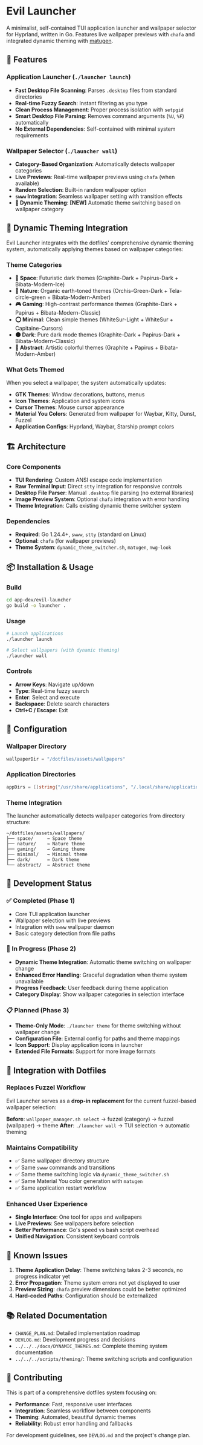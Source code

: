 # Evil Launcher

A minimalist, self-contained TUI application launcher and wallpaper selector for Hyprland, written in Go. Features live wallpaper previews with `chafa` and integrated dynamic theming with [matugen](https://github.com/InioX/matugen).

## 🚀 Features

### Application Launcher (`./launcher launch`)
- **Fast Desktop File Scanning**: Parses `.desktop` files from standard directories
- **Real-time Fuzzy Search**: Instant filtering as you type
- **Clean Process Management**: Proper process isolation with `setpgid`
- **Smart Desktop File Parsing**: Removes command arguments (`%U`, `%F`) automatically
- **No External Dependencies**: Self-contained with minimal system requirements

### Wallpaper Selector (`./launcher wall`)
- **Category-Based Organization**: Automatically detects wallpaper categories
- **Live Previews**: Real-time wallpaper previews using `chafa` (when available)
- **Random Selection**: Built-in random wallpaper option
- **`swww` Integration**: Seamless wallpaper setting with transition effects
- **🎨 Dynamic Theming**: **[NEW]** Automatic theme switching based on wallpaper category

## 🎨 Dynamic Theming Integration

Evil Launcher integrates with the dotfiles' comprehensive dynamic theming system, automatically applying themes based on wallpaper categories:

### Theme Categories
- **🌌 Space**: Futuristic dark themes (Graphite-Dark + Papirus-Dark + Bibata-Modern-Ice)
- **🌿 Nature**: Organic earth-toned themes (Orchis-Green-Dark + Tela-circle-green + Bibata-Modern-Amber)
- **🎮 Gaming**: High-contrast performance themes (Graphite-Dark + Papirus + Bibata-Modern-Classic)
- **⭕ Minimal**: Clean simple themes (WhiteSur-Light + WhiteSur + Capitaine-Cursors)
- **🌑 Dark**: Pure dark mode themes (Graphite-Dark + Papirus-Dark + Bibata-Modern-Classic)
- **🎨 Abstract**: Artistic colorful themes (Graphite + Papirus + Bibata-Modern-Amber)

### What Gets Themed
When you select a wallpaper, the system automatically updates:
- **GTK Themes**: Window decorations, buttons, menus
- **Icon Themes**: Application and system icons
- **Cursor Themes**: Mouse cursor appearance
- **Material You Colors**: Generated from wallpaper for Waybar, Kitty, Dunst, Fuzzel
- **Application Configs**: Hyprland, Waybar, Starship prompt colors

## 🏗️ Architecture

### Core Components
- **TUI Rendering**: Custom ANSI escape code implementation
- **Raw Terminal Input**: Direct `stty` integration for responsive controls
- **Desktop File Parser**: Manual `.desktop` file parsing (no external libraries)
- **Image Preview System**: Optional `chafa` integration with error handling
- **Theme Integration**: Calls existing dynamic theme switcher system

### Dependencies
- **Required**: Go 1.24.4+, `swww`, `stty` (standard on Linux)
- **Optional**: `chafa` (for wallpaper previews)
- **Theme System**: `dynamic_theme_switcher.sh`, `matugen`, `nwg-look`

## 📦 Installation & Usage

### Build
```bash
cd app-dev/evil-launcher
go build -o launcher .
```

### Usage
```bash
# Launch applications
./launcher launch

# Select wallpapers (with dynamic theming)
./launcher wall
```

### Controls
- **Arrow Keys**: Navigate up/down
- **Type**: Real-time fuzzy search
- **Enter**: Select and execute
- **Backspace**: Delete search characters  
- **Ctrl+C / Escape**: Exit

## 🔧 Configuration

### Wallpaper Directory
```go
wallpaperDir = "/dotfiles/assets/wallpapers"
```

### Application Directories
```go
appDirs = []string{"/usr/share/applications", "/.local/share/applications"}
```

### Theme Integration
The launcher automatically detects wallpaper categories from directory structure:
```
~/dotfiles/assets/wallpapers/
├── space/     → Space theme
├── nature/    → Nature theme
├── gaming/    → Gaming theme
├── minimal/   → Minimal theme
├── dark/      → Dark theme
└── abstract/  → Abstract theme
```

## 🚧 Development Status

### ✅ Completed (Phase 1)
- Core TUI application launcher
- Wallpaper selection with live previews
- Integration with `swww` wallpaper daemon
- Basic category detection from file paths

### 🔄 In Progress (Phase 2)
- **Dynamic Theme Integration**: Automatic theme switching on wallpaper change
- **Enhanced Error Handling**: Graceful degradation when theme system unavailable
- **Progress Feedback**: User feedback during theme application
- **Category Display**: Show wallpaper categories in selection interface

### 📋 Planned (Phase 3)
- **Theme-Only Mode**: `./launcher theme` for theme switching without wallpaper change
- **Configuration File**: External config for paths and theme mappings
- **Icon Support**: Display application icons in launcher
- **Extended File Formats**: Support for more image formats

## 🔗 Integration with Dotfiles

### Replaces Fuzzel Workflow
Evil Launcher serves as a **drop-in replacement** for the current fuzzel-based wallpaper selection:

**Before**: `wallpaper_manager.sh select` → fuzzel (category) → fuzzel (wallpaper) → theme
**After**: `./launcher wall` → TUI selection → automatic theming

### Maintains Compatibility
- ✅ Same wallpaper directory structure
- ✅ Same `swww` commands and transitions
- ✅ Same theme switching logic via `dynamic_theme_switcher.sh`
- ✅ Same Material You color generation with `matugen`
- ✅ Same application restart workflow

### Enhanced User Experience
- **Single Interface**: One tool for apps and wallpapers
- **Live Previews**: See wallpapers before selection
- **Better Performance**: Go's speed vs bash script overhead
- **Unified Navigation**: Consistent keyboard controls

## 🐛 Known Issues

1. **Theme Application Delay**: Theme switching takes 2-3 seconds, no progress indicator yet
2. **Error Propagation**: Theme system errors not yet displayed to user
3. **Preview Sizing**: `chafa` preview dimensions could be better optimized
4. **Hard-coded Paths**: Configuration should be externalized

## 📚 Related Documentation

- `CHANGE_PLAN.md`: Detailed implementation roadmap
- `DEVLOG.md`: Development progress and decisions
- `../../../docs/DYNAMIC_THEMES.md`: Complete theming system documentation
- `../../../scripts/theming/`: Theme switching scripts and configuration

## 🤝 Contributing

This is part of a comprehensive dotfiles system focusing on:
- **Performance**: Fast, responsive user interfaces
- **Integration**: Seamless workflow between components  
- **Theming**: Automated, beautiful dynamic themes
- **Reliability**: Robust error handling and fallbacks

For development guidelines, see `DEVLOG.md` and the project's change plan. 